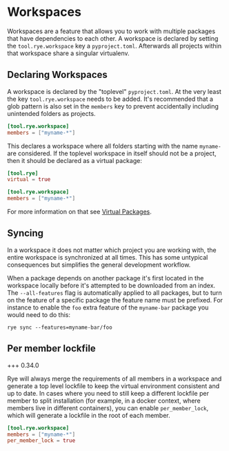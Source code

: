 # Workspaces

Workspaces are a feature that allows you to work with multiple packages that
have dependencies to each other.  A workspace is declared by setting the
`tool.rye.workspace` key a `pyproject.toml`.  Afterwards all projects within
that workspace share a singular virtualenv.

## Declaring Workspaces

A workspace is declared by the "toplevel" `pyproject.toml`.  At the very least
the key `tool.rye.workspace` needs to be added.  It's recommended that a glob
pattern is also set in the `members` key to prevent accidentally including
unintended folders as projects.

```toml
[tool.rye.workspace]
members = ["myname-*"]
```

This declares a workspace where all folders starting with the name `myname-`
are considered.  If the toplevel workspace in itself should not be a project,
then it should be declared as a virtual package:

```toml
[tool.rye]
virtual = true

[tool.rye.workspace]
members = ["myname-*"]
```

For more information on that see [Virtual Packages](../virtual/).

## Syncing

In a workspace it does not matter which project you are working with, the entire
workspace is synchronized at all times.  This has some untypical consequences but
simplifies the general development workflow.

When a package depends on another package it's first located in the workspace locally
before it's attempted to be downloaded from an index.  The `--all-features` flag is
automatically applied to all packages, but to turn on the feature of a specific
package the feature name must be prefixed.  For instance to enable the `foo` extra feature
of the `myname-bar` package you would need to do this:

```
rye sync --features=myname-bar/foo
```

## Per member lockfile

+++ 0.34.0

Rye will always merge the requirements of all members in a workspace and generate a top level
lockfile to keep the virtual environment consistent and up to date. In cases where you need to
still keep a different lockfile per member to split installation (for example, in a docker context,
where members live in different containers), you can enable `per_member_lock`, which will generate
a lockfile in the root of each member.

```toml
[tool.rye.workspace]
members = ["myname-*"]
per_member_lock = true
```
